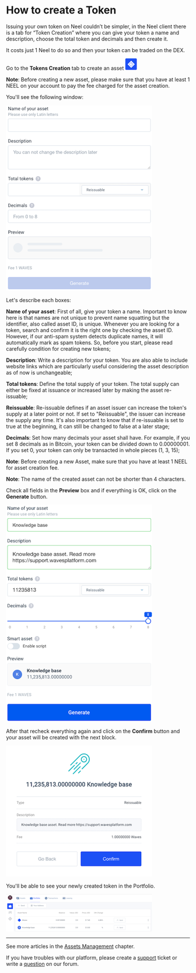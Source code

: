 # How to create a Token

Issuing your own token on Neel couldn’t be simpler, in the Neel client there is a tab for “Token Creation” where you can give your token a name and description, choose the total token and decimals and then create it.

It costs just 1 Neel to do so and then your token can be traded on the DEX.

Go to the **Tokens Creation** tab to create an asset ![](/_assets/token_creation_01.png)

**Note**: Before creating a new asset, please make sure that you have at least 1 NEEL on your account to pay the fee charged for the asset creation.

You'll see the following window:

![](/_assets/token_creation_02.png)

Let's describe each boxes:

**Name of your asset**: First of all, give your token a name. Important to know here is that names are not unique to prevent name squatting but the identifier, also called asset ID, is unique. Whenever you are looking for a token, search and confirm it is the right one by checking the asset ID. However, if our anti-spam system detects duplicate names, it will automatically mark as spam tokens. So, before you start, please read carefully condition for creating new tokens;

**Description**: Write a description for your token. You are also able to include website links which are particularly useful considering the asset description as of now is unchangeable;

**Total tokens**: Define the total supply of your token. The total supply can either be fixed at issuance or increased later by making the asset re-issuable;

**Reissuable**: Re-issuable defines if an asset issuer can increase the token's supply at a later point or not. If set to "Reissuable", the issuer can increase the supply any time. It's also important to know that if re-issuable is set to true at the beginning, it can still be changed to false at a later stage;

**Decimals**: Set how many decimals your asset shall have. For example, if you set 8 decimals as in Bitcoin, your token can be divided down to 0.00000001. If you set 0, your token can only be transacted in whole pieces (1, 3, 15);

**Note**: Before creating a new Asset, make sure that you have at least 1 NEEL for asset creation fee.

**Note**: The name of the created asset can not be shorter than 4 characters.

Check all fields in the **Preview** box and if everything is OK, click on the **Generate** button.

![](/_assets/token_creation_03.png)

After that recheck everything again and click on the **Confirm** button and your asset will be created with the next block.

![](/_assets/token_creation_04.png)

You'll be able to see your newly created token in the Portfolio.

![](/_assets/token_creation_05.png)

___

See more articles in the [Assets Management](/neel-client/assets-management.md) chapter.

If you have troubles with our platform, please create a [support](https://support.neelplatform.com/) ticket or write a [question](https://forum.neelplatform.com/) on our forum.
